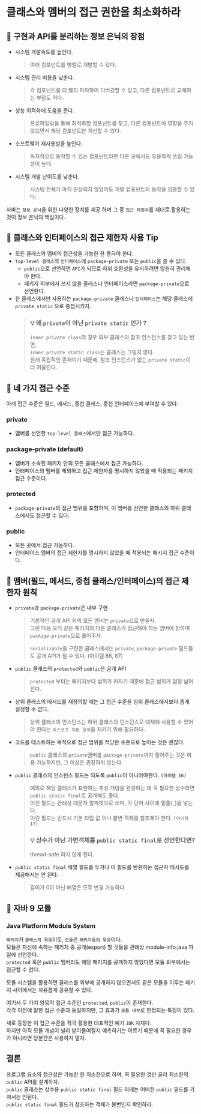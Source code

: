 # 클래스와 멤버의 접근 권한을 최소화하라

## 📍 구현과 API를 분리하는 정보 은닉의 장점

- 시스템 개발속도를 높인다.
  > 여러 컴포넌트를 병렬로 개발할 수 있다.
  >
- 시스템 관리 비용을 낮춘다.
  > 각 컴포넌트를 더 빨리 파악하여 디버깅할 수 있고, 다른 컴포넌트로 교체하는 부담도 적다.
  >
- 성능 최적화에 도움을 준다.
  > 프로파일링을 통해 최적화할 컴포넌트를 찾고, 다른 컴포넌트에 영향을 주지 않으면서 해당 컴포넌트만 개선할 수 있다.
  >
- 소프트웨어 재사용성을 높인다.
  > 독자적으로 동작할 수 있는 컴포넌트라면 다른 곳에서도 유용하게 쓰일 가능성이 높다.
  >
- 시스템 개발 난이도를 낮춘다.
  > 시스템 전체가 아직 완성되지 않았어도 개별 컴포넌트의 동작을 검증할 수 있다.
  
자바는 `정보 은닉`을 위한 다양한 장치를 제공 하며 그 중 `접근 제한자`를 제대로 활용하는 것이 정보 은닉의 핵심이다.
###
## 📍 클래스와 인터페이스의 접근 제한자 사용 Tip

- 모든 클래스와 멤버의 접근성을 가능한 한 좁혀야 한다.
- `top-level 클래스`와 `인터페이스`에 `package-private` 또는 `public`을 쓸 수 있다.
  - `public`으로 선언하면 `API`가 되므로 하위 호환성을 유지하려면 영원히 관리해야 한다.
  - 패키지 외부에서 쓰지 않을 클래스나 인터페이스라면 `package-private`으로 선언한다.
- 한 클래스에서만 사용하는 `package-private` 클래스나 `인터페이스`는 해당 클래스에 `private static` 으로 중첩시키자.
  > ### 💡 왜 `private`이 아닌 `private static` 인가 ?
  > `inner private class`의 경우 외부 클래스의 참조 인스턴스를 갖고 있는 반면,  
  > `inner private static class`는 클래스는 그렇지 않다.  
  > 원래 독립적인 존재이기 때문에, 참조 인스턴스가 없는 `private static`이 더 어울린다.
###
## 📍 네 가지 접근 수준
아래 접근 수준은 필드, 메서드, 중첩 클래스, 중첩 인터페이스에 부여할 수 있다.
### private
- 멤버를 선언한 `top-level 클래스`에서만 접근 가능하다.
### package-private (default)
- 멤버가 소속된 패키지 안의 모든 클래스에서 접근 가능하다.
- 인터페이스의 멤버를 제외하고 접근 제한자를 명시하지 않았을 때 적용되는 패키지 접근 수준이다.
### protected
- `package-private`의 접근 범위를 포함하며, 이 멤버를 선언한 클래스의 하위 클래스에서도 접근할 수 있다.
### public
- 모든 곳에서 접근 가능하다.
- 인터페이스 멤버의 접근 제한자를 명시하지 않았을 때 적용되는 패키지 접근 수준이다.
###
## 📍 멤버(필드, 메서드, 중첩 클래스/인터페이스)의 접근 제한자 원칙
- `private`과 `package-private`은 내부 구현  
  > 기본적인 공개 API 외의 모든 멤버는 `private`으로 만들자.  
  그런 다음 오직 같은 패키지의 다른 클래스가 접근해야 하는 멤버에 한하여 `package-private`으로 풀어주자.  
  > 
  > `Serializable`을 구현한 클래스에서는 `private`, `package-private` 필드들도 공개 API가 될 수 있다. (아이템 86, 87)
- `public` 클래스의 `protected`와 `public`은 공개 API
  > `protected` 부터는 패키지보다 범위가 커지기 때문에 접근 범위가 엄청 넓어진다.
- 상위 클래스의 메서드를 재정의할 때는 그 접근 수준을 상위 클래스에서보다 좁게 설정할 수 없다.
  > 상위 클래스의 인스턴스는 하위 클래스의 인스턴스로 대체해 사용할 수 있어야 한다는 `리스코프 치환 원칙`을 지키기 위해 필요하다.
- 코드를 테스트하는 목적으로 접근 범위를 적당한 수준으로 높이는 것은 괜찮다.
  > `public` 클래스의 `private`멤버를 `package-private`까지 풀어주는 것은 허용 가능하지만, 그 이상은 권장하지 않는다.
- `public` 클래스의 인스턴스 필드는 되도록 `public`이 아니어야한다. `(아이템 16)`
  > 예외로 해당 클래스가 표현하는 추상 개념을 완성하는 데 꼭 필요한 상수라면 `public static final`로 공개해도 좋다.  
    이런 필드는 관례상 대문자 알파벳으로 쓰며, 각 단어 사이에 밑줄(_)을 넣는다.  
    이런 필드는 반드시 기본 타입 값 이나 불변 객체를 참조해야 한다. `(아이템 17)`
  > ### 💡 상수가 아닌 가변객체를 `public static final`로 선언한다면?
  > thread-safe 하지 않게 된다.
- `public static final` 배열 필드를 두거나 이 필드를 반환하는 접근자 메서드를 제공해서는 안 된다.
  > 길이가 0이 아닌 배열은 모두 변경 가능하다.

###
## 📍 자바 9 모듈
### Java Platform Module System 
`패키지`가 `클래스의 묶음`이듯, `모듈`은 `패키지들의 묶음`이다.  
모듈은 자신에 속하는 패키지 중 공개(export) 할 것들을 관례상 module-info.java 파일에 선언한다.  
`protected` 혹은 `public` 멤버라도 해당 패키지를 공개하지 않았다면 모듈 외부에서는 접근할 수 없다.

모듈 시스템을 활용하면 클래스를 외부에 공개하지 않으면서도 같은 모듈을 이루는 패키지 사이에서는 자유롭게 공유할 수 있다.

여기서 두 가지 암묵적 접근 수준인 `protected`, `public`이 존재한다.  
각각 이전에 말한 접근 수준과 동일하지만, 그 효과가 `모듈 내부`로 한정되는 특징이 있다.

새로 등장한 이 접근 수준을 적극 활용한 대표적인 예가 `JDK` 자체다.  
하지만 아직 모듈 개념이 널리 받아들여질지 예측하기는 이르기 때문에 꼭 필요한 경우가 아니라면 당분간은 사용하지 말자.

## 결론
프로그램 요소의 접근성은 가능한 한 최소한으로 하며, 꼭 필요한 것만 골라 최소한의 `public` API를 설계하자.  
`public` 클래스는 상수용 `public static final` 필드 외에는 어떠한 `public` 필드를 가져서는 안된다.  
`public static final` 필드가 참조하는 객체가 불변인지 확인하라.
